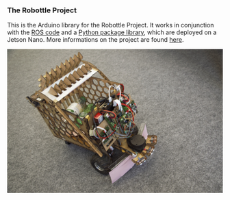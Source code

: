### The Robottle Project

This is the Arduino library for the Robottle Project. It works in conjunction with the [ROS code](https://github.com/arthurBricq/ros_robottle) and a [Python package library](https://github.com/arthurBricq/robottle_python_packages), which are deployed on a Jetson Nano. More informations on the project are found [here](https://github.com/arthurBricq/ros_robottle).

![robottle](https://github.com/ljacqueroud/Robottle-low-level/blob/main/img/robottle.jpg)
